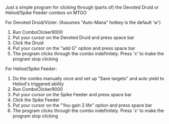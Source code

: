 Just a simple program for clicking through (parts of) the Devoted Druid or Heliod/Spike Feeder combos on MTGO

For Devoted Druid/Vizier:
(Assumes "Auto-Mana"  hotkey is the default 'w')
1) Run ComboClicker9000
2) Put your cursor on the Devoted Druid and press space bar
3) Click the Druid
4) Put your cursor on the "add G" option and press space bar
5) The program clicks through the combo indefinitely. Press 'x' to make the program stop clicking

For Heliod/Spike Feeder:
1) Do the combo manually once and set up "Save targets" and auto yield to Heliod's triggered ability
1) Run ComboClicker9000
2) Put your cursor on the Spike Feeder and press space bar
3) Click the Spike Feeder
4) Put your cursor on the "You gain 2 life" option and press space bar
5) The program clicks through the combo indefinitely. Press 'x' to make the program stop clicking
